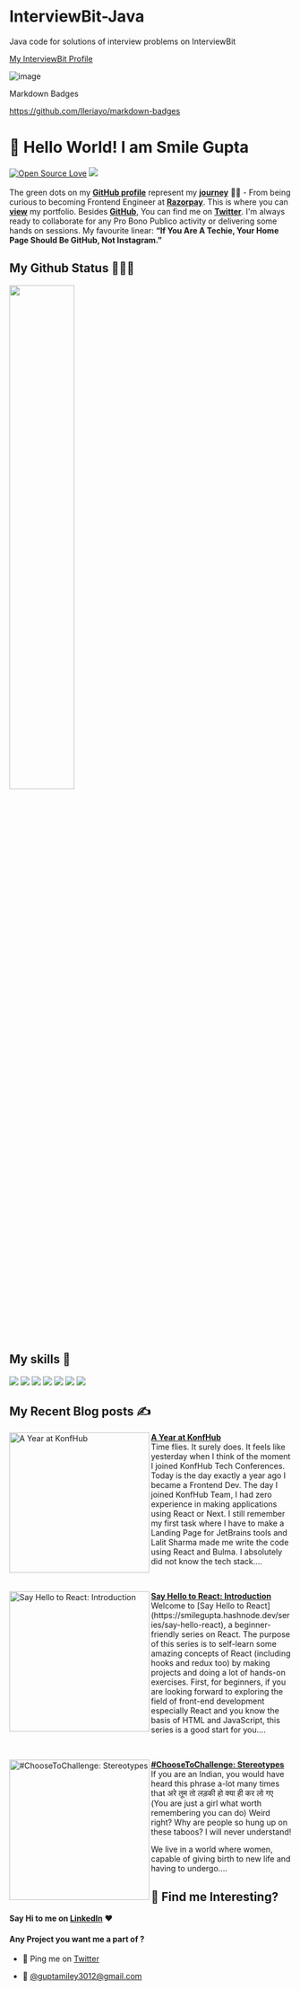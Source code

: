# InterviewBit-Java
Java code for solutions of interview problems on InterviewBit

[My InterviewBit Profile](https://www.interviewbit.com/profile/adityasharan)

![image](http://ibassets.s3.amazonaws.com/static-assets/ib-logo-square.png)


Markdown Badges

https://github.com/Ileriayo/markdown-badges


# 👋 Hello World! I am Smile Gupta 

[![Open Source Love](https://badges.frapsoft.com/os/v2/open-source.svg?v=103)](https://github.com/smilegupta) [![](https://cdn.rawgit.com/sindresorhus/awesome/d7305f38d29fed78fa85652e3a63e154dd8e8829/media/badge.svg)](https://github.com/smilegupta)
<br> <br>
The green dots on my [**GitHub profile**](https://github.com/smilegupta?tab=repositories) represent my [**journey**](https://fayz.in/stories/s/1569/0/?ckt_id=ZGL1ZGVk&title=Help_for_beginners_smile_gupta) :running_woman: - From being curious to becoming Frontend Engineer at [**Razorpay**](https://razorpay.com/). This is where you can [**view**](https://smilegupta.github.io/portfolio-smilegupta/) my portfolio.  Besides [**GitHub**](https://github.com/smilegupta/), You can find me on [**Twitter**](https://twitter.com/smileguptaaa). I'm always ready to collaborate for any Pro Bono Publico activity or delivering some hands on sessions. 
My favourite linear: **“If You Are A Techie, Your Home Page Should Be GitHub, Not Instagram.”**

##  My Github Status 👩🏻‍💻
 <img width="48%" src="https://github-readme-streak-stats.herokuapp.com/?user=smilegupta" />

## My skills 🚀

![](https://img.shields.io/badge/HTML5-E34F26?style=for-the-badge&logo=html5&logoColor=white)
![](https://img.shields.io/badge/JavaScript-F7DF1E?style=for-the-badge&logo=javascript&logoColor=black)
![](https://img.shields.io/badge/CSS3-1572B6?style=for-the-badge&logo=css3&logoColor=white)
![](https://img.shields.io/badge/Markdown-000000?style=for-the-badge&logo=markdown&logoColor=white)
![](https://img.shields.io/badge/React-20232A?style=for-the-badge&logo=react&logoColor=61DAFB)
![](https://img.shields.io/badge/Bootstrap-563D7C?style=for-the-badge&logo=bootstrap&logoColor=white)
![](https://img.shields.io/badge/figma-0AC97F?style=for-the-badge&logo=figma&logoColor=white)

## My Recent Blog posts ✍️
<p align="left">
<a href="https://smilegupta.hashnode.dev/a-year-at-konfhub" title="A Year at KonfHub"><img src="https://cdn.hashnode.com/res/hashnode/image/upload/v1617881788202/kd1aZ2E_g.png" alt="A Year at KonfHub" width="250px" align="left" /></a>
<a href="https://smilegupta.hashnode.dev/a-year-at-konfhub" title="A Year at KonfHub"><strong>A Year at KonfHub</strong></a>
<br/> Time flies. It surely does. It feels like yesterday when I think of the moment I joined KonfHub Tech Conferences. Today is the day exactly a year ago I became a Frontend Dev. The day I joined KonfHub Team, I had zero experience in making applications using React or Next. I still remember my first task where I have to make a Landing Page for JetBrains tools and Lalit Sharma made me write the code using React and Bulma. I absolutely did not know the tech stack....
 </p>  <br/> 
 
<p align="left">
<a href="https://smilegupta.hashnode.dev/say-hello-to-react-introduction" title="Say Hello to React: Introduction"><img src="https://cdn.hashnode.com/res/hashnode/image/upload/v1615630153945/Lu6bYMOrk.png" alt="Say Hello to React: Introduction" width="250px" align="left" /></a>
<a href="https://smilegupta.hashnode.dev/say-hello-to-react-introduction" title="Say Hello to React: Introduction"><strong>Say Hello to React: Introduction</strong></a>
<br/> Welcome to [Say Hello to React](https://smilegupta.hashnode.dev/series/say-hello-react), a beginner-friendly series on React. The purpose of this series is to self-learn some amazing concepts of React (including hooks and redux too)  by making projects and doing a lot of hands-on exercises. First, for beginners, if you are looking forward to exploring the field of front-end development especially React and you know the basis of HTML and JavaScript, this series is a good start for you....
 </p>  <br/> 
 
 <p align="left">
<a href="https://smilegupta.hashnode.dev/choosetochallenge-stereotypes" title="#ChooseToChallenge: Stereotypes"><img src="https://cdn.hashnode.com/res/hashnode/image/upload/v1614701462158/HVRhcfX4j.jpeg" alt="#ChooseToChallenge: Stereotypes" width="250px" align="left" /></a>
<a href="https://smilegupta.hashnode.dev/choosetochallenge-stereotypes" title="#ChooseToChallenge: Stereotypes"><strong>#ChooseToChallenge: Stereotypes</strong></a>
<br/> If you are an Indian, you would have heard this phrase a-lot many times that अरे तूम तो लड़की हो क्या ही कर लो गए (You are just a girl what worth remembering you can do)
Weird right? Why are people so hung up on these taboos? I will never understand!

We live in a world where women, capable of giving birth to new life and having to undergo....
 </p>  


## :dart: Find me Interesting? 
**Say Hi to me on [LinkedIn](https://www.linkedin.com/in/smilegupta/)** :heart: 

#### Any Project you want me a part of ?

 - 👀 Ping me on [Twitter](https://twitter.com/smileguptaaa)

 - 💌 [@guptamiley3012@gmail.com](mailto:guptamiley3012@gmail.com)


